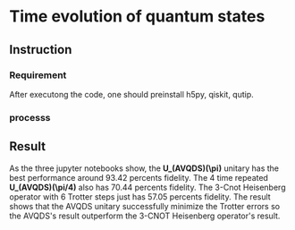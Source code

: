 # Time evolution of quantum states


## Instruction

### Requirement

After executong the code, one should preinstall h5py, qiskit, qutip.

### processs


## Result

As the three jupyter notebooks show, the **U_(AVQDS)(\pi)** unitary has the best performance around 93.42 percents fidelity. The 4 time repeated **U_(AVQDS)(\pi/4)** also has 70.44 percents fidelity. The 3-Cnot Heisenberg operator with 6 Trotter steps just has 57.05 percents fidelity. The result shows that the AVQDS unitary successfully minimize the Trotter errors so the AVQDS's result outperform the 3-CNOT Heisenberg operator's result. 


